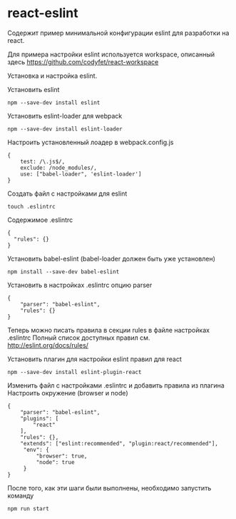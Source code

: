 # react-eslint
Содержит пример минимальной конфигурации eslint для разработки на react.

Для примера настройки eslint используется workspace, описанный здесь https://github.com/codyfet/react-workspace

Установка и настройка eslint.

Установить eslint
```
npm --save-dev install eslint
```

Установить eslint-loader для webpack
```
npm --save-dev install eslint-loader
```

Настроить установленный лоадер в webpack.config.js
```
{
    test: /\.js$/,
    exclude: /node_modules/,
    use: ["babel-loader", 'eslint-loader']
}
```

Создать файл с настройками для eslint
```
touch .eslintrc
```

Содержимое .eslintrc
```
{
  "rules": {}
}
```

Установить babel-eslint (babel-loader должен быть уже установлен)
```
npm install --save-dev babel-eslint
```

Установить в настройках .eslintrc опцию parser
```
{
    "parser": "babel-eslint",
    "rules": {}
}
```

Теперь можно писать правила в секции rules в файле настройках .eslintrc
Полный список доступных правил см. http://eslint.org/docs/rules/

Установить плагин для настройки eslint правил для react
```
npm --save-dev install eslint-plugin-react
```

Изменить файл с настройками .eslintrc и добавить правила из плагина
Настроить окружение (browser и node)
```
{
    "parser": "babel-eslint",
    "plugins": [
        "react"
    ],
    "rules": {},
    "extends": ["eslint:recommended", "plugin:react/recommended"],
     "env": {
         "browser": true,
         "node": true
     }
}
```

После того, как эти шаги были выполнены, необходимо запустить команду
```
npm run start
```
